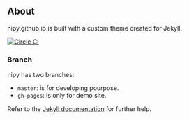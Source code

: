 ## About
nipy.github.io is built with a custom theme created for Jekyll. 

[![Circle CI](https://circleci.com/gh/vsoch/nipy-jekyll.svg?style=svg)](https://circleci.com/gh/vsoch/nipy-jekyll)

### Branch
nipy has two branches: 
- ``master``: is for developing pourpose.
- ``gh-pages``: is only for demo site.  


Refer to the [Jekyll documentation](http://jekyllrb.com) for further help.
